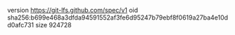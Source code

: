 version https://git-lfs.github.com/spec/v1
oid sha256:b699e468a3dfda94591552af3fe6d95247b79ebf8f0619a27ba4e10dd0afc731
size 924728
